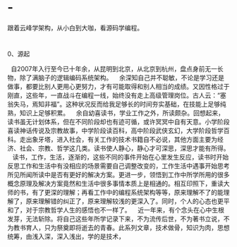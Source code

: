 # -
跟着云峰学架构，从小白到大咖，看源码学编程。
# 
0、源起

    自2007年入行至今已十年余，从昆明到北京，从北京到杭州，盘点身前无一长物，除了满脑子的逻辑编码系统架构。
    余深知自己并不聪敏，不论是学习还是做事，都要比别人更用心更努力，才有可能取得和别人相当的成绩。又因性格过于刚直，这些年，一直战斗在编程一线，始终没有走上高级管理岗位。古人云：“塞翁失马，焉知非福”。这种状况反而给我足够长的时间夯实基础，在技能上足够纯熟，知识上足够积累。
    余自幼喜读书，学业工作之外，所读颇杂。回想起来，读书虽无计划体系，但在不同阶段却也有迹可循，或许冥冥中自有天意。小学阶段喜读神话传说及宗教故事，中学阶段读百科，高中阶段武侠玄幻，大学阶段哲学百科。走出象牙塔，进入社会，有关工作的技术书籍自不必说，其他方面主要为经济、社会、宗教、哲学这几类。读书使人静心，静心才可深思，深思才能有所得。
    读书，工作，生活，逐渐的，这些不同的事件开始在心里发生反应，读书时开始反思工作和生活中有没相应的场景需要自己调整改变的，工作生活中遇事开始思考所见所闻所读中是否有更好的解决方案。更进一步，领悟到工作中所学所用的很多概念原理及解决方案竟然和生活中很多事情本质上是相通的。相互印照下，重读大师的书，有了更深的理解；再看工作中的编程系统架构等等，原来理解不了的能理解了，原来理解错的纠正了，原来理解较浅的更深入了。同时，个人的心态也更平和了，对于宗教哲学人生的感悟也不一样了。
    近一年来，有个念头在心中生根发芽，无法斩除。将自己这些年所学记录下来，不为流传后世，不为著书立说，不为教书育人，只为祭奠即将逝去的青春。此系列文章，技术做骨，知识为肉，思想统筹，由浅入深，深入浅出，学的是技术，
